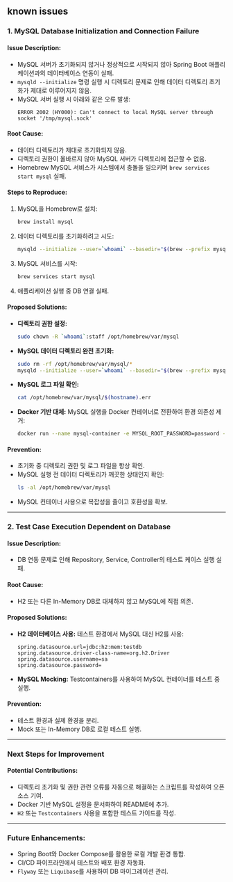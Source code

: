 ## known issues

### 1. MySQL Database Initialization and Connection Failure

#### **Issue Description:**
- MySQL 서버가 초기화되지 않거나 정상적으로 시작되지 않아 Spring Boot 애플리케이션과의 데이터베이스 연동이 실패.
- `mysqld --initialize` 명령 실행 시 디렉토리 문제로 인해 데이터 디렉토리 초기화가 제대로 이루어지지 않음.
- MySQL 서버 실행 시 아래와 같은 오류 발생:
  ```
  ERROR 2002 (HY000): Can't connect to local MySQL server through socket '/tmp/mysql.sock'
  ```

#### **Root Cause:**
- 데이터 디렉토리가 제대로 초기화되지 않음.
- 디렉토리 권한이 올바르지 않아 MySQL 서버가 디렉토리에 접근할 수 없음.
- Homebrew MySQL 서비스가 시스템에서 충돌을 일으키며 `brew services start mysql` 실패.

#### **Steps to Reproduce:**
1. MySQL을 Homebrew로 설치:
   ```bash
   brew install mysql
   ```
2. 데이터 디렉토리를 초기화하려고 시도:
   ```bash
   mysqld --initialize --user=`whoami` --basedir="$(brew --prefix mysql)" --datadir=/opt/homebrew/var/mysql --tmpdir=/tmp
   ```
3. MySQL 서비스를 시작:
   ```bash
   brew services start mysql
   ```
4. 애플리케이션 실행 중 DB 연결 실패.

#### **Proposed Solutions:**
- **디렉토리 권한 설정:**
  ```bash
  sudo chown -R `whoami`:staff /opt/homebrew/var/mysql
  ```
- **MySQL 데이터 디렉토리 완전 초기화:**
  ```bash
  sudo rm -rf /opt/homebrew/var/mysql/*
  mysqld --initialize --user=`whoami` --basedir="$(brew --prefix mysql)" --datadir=/opt/homebrew/var/mysql --tmpdir=/tmp
  ```
- **MySQL 로그 파일 확인:**
  ```bash
  cat /opt/homebrew/var/mysql/$(hostname).err
  ```
- **Docker 기반 대체:**
  MySQL 실행을 Docker 컨테이너로 전환하여 환경 의존성 제거:
  ```bash
  docker run --name mysql-container -e MYSQL_ROOT_PASSWORD=password -d -p 3306:3306 mysql:8
  ```

#### **Prevention:**
- 초기화 중 디렉토리 권한 및 로그 파일을 항상 확인.
- MySQL 실행 전 데이터 디렉토리가 깨끗한 상태인지 확인:
  ```bash
  ls -al /opt/homebrew/var/mysql
  ```
- MySQL 컨테이너 사용으로 복잡성을 줄이고 호환성을 확보.

---

### 2. Test Case Execution Dependent on Database

#### **Issue Description:**
- DB 연동 문제로 인해 Repository, Service, Controller의 테스트 케이스 실행 실패.

#### **Root Cause:**
- H2 또는 다른 In-Memory DB로 대체하지 않고 MySQL에 직접 의존.

#### **Proposed Solutions:**
- **H2 데이터베이스 사용:**
  테스트 환경에서 MySQL 대신 H2를 사용:
  ```properties
  spring.datasource.url=jdbc:h2:mem:testdb
  spring.datasource.driver-class-name=org.h2.Driver
  spring.datasource.username=sa
  spring.datasource.password=
  ```
- **MySQL Mocking:**
  Testcontainers를 사용하여 MySQL 컨테이너를 테스트 중 실행.

#### **Prevention:**
- 테스트 환경과 실제 환경을 분리.
- Mock 또는 In-Memory DB로 로컬 테스트 실행.

---

### Next Steps for Improvement

#### **Potential Contributions:**
- 디렉토리 초기화 및 권한 관련 오류를 자동으로 해결하는 스크립트를 작성하여 오픈소스 기여.
- Docker 기반 MySQL 설정을 문서화하여 README에 추가.
- `H2` 또는 `Testcontainers` 사용을 포함한 테스트 가이드를 작성.

---

### Future Enhancements:
- Spring Boot와 Docker Compose를 활용한 로컬 개발 환경 통합.
- CI/CD 파이프라인에서 테스트와 배포 환경 자동화.
- `Flyway` 또는 `Liquibase`를 사용하여 DB 마이그레이션 관리.
